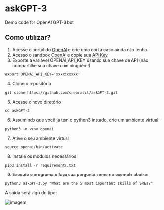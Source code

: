 # askGPT-3
Demo code for OpenAI GPT-3 bot

## Como utilizar?
1. Acesse o portal do [OpenAI](https://beta.openai.com/signup) e crie uma conta caso ainda não tenha.
2. Acesso o sandbox [OpenAI](https://beta.openai.com/sign) e copie sua [API Key](https://beta.openai.com/account/api-keys)
3. Exporte a variável OPENAI_API_KEY usando sua chave de API (não compartilhe sua chave com ninguém!)

```
export OPENAI_API_KEY='xxxxxxxxxx'
```

4. Clone o repositório
```
git clone https://github.com/srebrasil/askGPT-3.git
```
5. Acesse o novo diretório
```
cd askGPT-3
```
6. Assumindo que você já tem o python3 instado, crie um ambiente virtual:

```
python3 -m venv openai
````
7. Ative o seu ambiente virtual
```
source openai/bin/activate
```
8. Instale os modulos necessários
```
pip3 install -r requirements.txt
```
9. Execute o programa e faça sua pergunta como no exemplo abaixo:
```
python3 askGPT-3.py "What are the 5 most important skills of SREs?"
```
A saída será algo do tipo:

![imagem](/images/output.png)